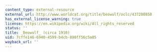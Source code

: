 ```yaml
---
content_type: external-resource
external_url: http://www.worldcat.org/title/beowulf/oclc/437208850
has_external_license_warning: true
license: https://en.wikipedia.org/wiki/All_rights_reserved
status: ''
title: _Beowulf_ (circa 1910)
uid: 7cffe146-6940-4599-b4cb-890ff56c5a05
wayback_url: ''
---
```

